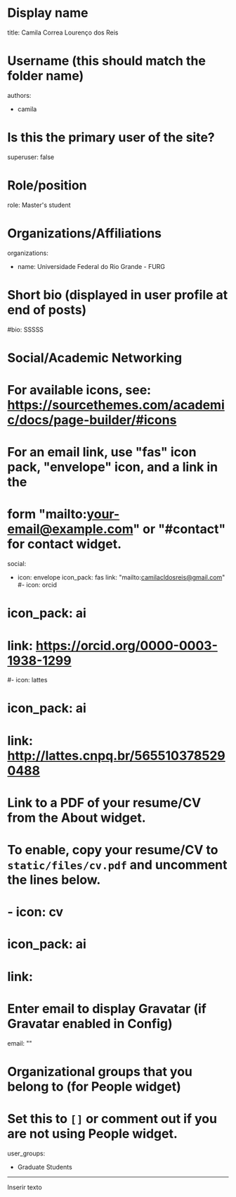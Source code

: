 # Display name
title: Camila Correa Lourenço dos Reis

# Username (this should match the folder name)
authors:
- camila

# Is this the primary user of the site?
superuser: false

# Role/position
role: Master's student 

# Organizations/Affiliations
organizations:
- name: Universidade Federal do Rio Grande - FURG
  

# Short bio (displayed in user profile at end of posts)
#bio: SSSSS

# Social/Academic Networking
# For available icons, see: https://sourcethemes.com/academic/docs/page-builder/#icons
#   For an email link, use "fas" icon pack, "envelope" icon, and a link in the
#   form "mailto:your-email@example.com" or "#contact" for contact widget.
social:
- icon: envelope
  icon_pack: fas
  link: "mailto:camilacldosreis@gmail.com"
#- icon: orcid
#  icon_pack: ai
# link: https://orcid.org/0000-0003-1938-1299
#- icon: lattes
#  icon_pack: ai
#  link: http://lattes.cnpq.br/5655103785290488
# Link to a PDF of your resume/CV from the About widget.
# To enable, copy your resume/CV to `static/files/cv.pdf` and uncomment the lines below.
# - icon: cv
#   icon_pack: ai
#   link: 

# Enter email to display Gravatar (if Gravatar enabled in Config)
email: ""

# Organizational groups that you belong to (for People widget)
#   Set this to `[]` or comment out if you are not using People widget.
user_groups:
- Graduate Students

---

Inserir texto
